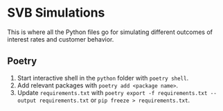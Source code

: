 # SVB Simulations
This is where all the Python files go for simulating different outcomes of interest rates and customer behavior.

## Poetry
1. Start interactive shell in the `python` folder with `poetry shell`.
2. Add relevant packages with `poetry add <package name>`.
3. Update `requirements.txt` with `poetry export -f requirements.txt --output requirements.txt` or  `pip freeze > requirements.txt`.
